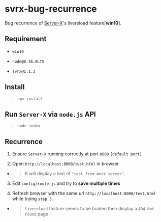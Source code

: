 # svrx-bug-recurrence

Bug recurrence of [Server-X](https://github.com/svrxjs/svrx)'s livereload feature[**win10**].

## Requirement

- `win10`

- `node@8.16.0LTS`

- `svrx@1.1.3`

## Install

> `npm install`

## Run `Server-X` via `node.js` API

> `node index`

## Recurrence

1. Ensure `Server-X` running correctly at port `8000` `[default port]`

2. Open `http://localhost:8000/test.html` in browser

  - > It will display a text of `"test from mock server"`.

3. Edit `config/route.js` and try to **save multiple times**

4. Refresh browser with the same url `http://localhost:8000/test.html` while trying `step 3`.

  - > `livereload` feature seems to be broken then display a `404 Not Found` page
